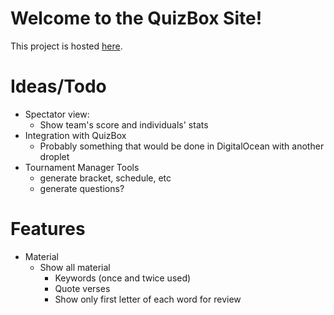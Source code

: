# Welcome to the QuizBox Site!
This project is hosted [here](https://www.quizbox.app).

# Ideas/Todo
- Spectator view:
	- Show team's score and individuals' stats
- Integration with QuizBox
	- Probably something that would be done in DigitalOcean with another droplet
- Tournament Manager Tools
	- generate bracket, schedule, etc
	- generate questions?



# Features
- Material
	- Show all material
		- Keywords (once and twice used)
		- Quote verses
		- Show only first letter of each word for review